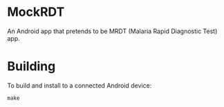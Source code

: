 MockRDT
=======

An Android app that pretends to be MRDT (Malaria Rapid Diagnostic Test) app.

# Building

To build and install to a connected Android device:

	make

